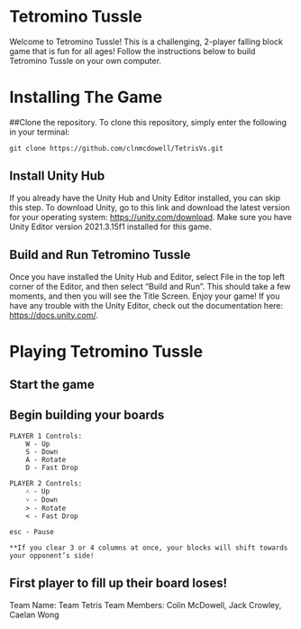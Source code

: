 # Tetromino Tussle
Welcome to Tetromino Tussle! This is a challenging, 2-player falling block game that is fun for all ages! Follow the instructions below to build Tetromino Tussle on your own computer.

# Installing The Game
##Clone the repository.
To clone this repository, simply enter the following in your terminal:

	git clone https://github.com/clnmcdowell/TetrisVs.git

## Install Unity Hub
If you already have the Unity Hub and Unity Editor installed, you can skip
this step. To download Unity, go to this link and download the latest version for your  operating system: https://unity.com/download.  Make sure you have Unity Editor version 2021.3.15f1 installed for this game.

## Build and Run Tetromino Tussle
Once you have installed the Unity Hub and Editor, select File in the top left corner of the Editor, and then select “Build and Run”. This should take  a few moments, and then you will see the Title Screen. Enjoy your game! If you have any trouble with the Unity Editor, check out the documentation here: https://docs.unity.com/.

# Playing Tetromino Tussle
## Start the game

## Begin building your boards

	PLAYER 1 Controls:
		W - Up
		S - Down
		A - Rotate
		D - Fast Drop

	PLAYER 2 Controls:
		˄ - Up
		˅ - Down
		> - Rotate
		< - Fast Drop

	esc - Pause
	
	**If you clear 3 or 4 columns at once, your blocks will shift towards your opponent’s side!

## First player to fill up their board loses!


Team Name: Team Tetris 
Team Members: Colin McDowell, Jack Crowley, Caelan Wong

